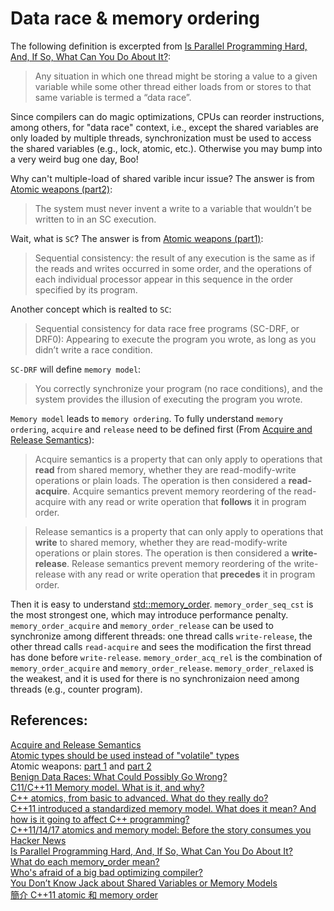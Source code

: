 # Data race & memory ordering
The following definition is excerpted from [Is Parallel Programming Hard, And, If So, What Can You Do About It?](https://mirrors.edge.kernel.org/pub/linux/kernel/people/paulmck/perfbook/perfbook.html):  

> Any situation in which one thread might be storing a value to a given variable while some other thread either loads from or stores to that same variable is termed a “data race”. 

Since compilers can do magic optimizations, CPUs can reorder instructions, among others, for "data race" context, i.e., except the shared variables are only loaded by multiple threads, synchronization must be used to access the shared variables (e.g., lock, atomic, etc.). Otherwise you may bump into a very weird bug one day, Boo!   

Why can't multiple-load of shared varible incur issue? The answer is from [Atomic weapons (part2)](https://www.youtube.com/watch?v=KeLBd2EJLOU):  

> The system must never invent a write to a variable that wouldn’t be written to in an SC execution.

Wait, what is `SC`? The answer is from [Atomic weapons (part1)](https://www.youtube.com/watch?v=A8eCGOqgvH4):  

> Sequential consistency: the result of any execution is the same as if the reads and writes occurred in some order, and the operations of each individual processor appear in this sequence in the order specified by its program.  

Another concept which is realted to `SC`:  

> Sequential consistency for data race free programs (SC-DRF, or DRF0): Appearing to execute the program you wrote, as long as you didn’t write a race condition.  

`SC-DRF` will define `memory model`:  
> You correctly synchronize your program (no race conditions), and the system provides the illusion of executing the program you wrote.  

`Memory model` leads to `memory ordering`. To fully understand `memory ordering`, `acquire` and `release` need to be defined first (From [Acquire and Release Semantics](https://preshing.com/20120913/acquire-and-release-semantics/)):  

> Acquire semantics is a property that can only apply to operations that **read** from shared memory, whether they are read-modify-write operations or plain loads. The operation is then considered a **read-acquire**. Acquire semantics prevent memory reordering of the read-acquire with any read or write operation that **follows** it in program order.  

> Release semantics is a property that can only apply to operations that **write** to shared memory, whether they are read-modify-write operations or plain stores. The operation is then considered a **write-release**. Release semantics prevent memory reordering of the write-release with any read or write operation that **precedes** it in program order.

Then it is easy to understand [std::memory_order](https://en.cppreference.com/w/cpp/atomic/memory_order). `memory_order_seq_cst` is the most strongest one, which may introduce performance penalty. `memory_order_acquire` and `memory_order_release` can be used to synchronize among different threads: one thread calls `write-release`, the other thread calls `read-acquire` and sees the modification the first thread has done before `write-release`. `memory_order_acq_rel` is the combination of `memory_order_acquire` and `memory_order_release`. `memory_order_relaxed` is the weakest, and it is used for there is no synchronizaion need among threads (e.g., counter program).  

## References:  
[Acquire and Release Semantics](https://preshing.com/20120913/acquire-and-release-semantics/)  
[Atomic types should be used instead of "volatile" types](https://rules.sonarsource.com/c/tag/c11/RSPEC-3687)  
Atomic weapons: [part 1](https://www.youtube.com/watch?v=A8eCGOqgvH4) and [part 2](https://www.youtube.com/watch?v=KeLBd2EJLOU)  
[Benign Data Races: What Could Possibly Go Wrong?](https://software.intel.com/en-us/blogs/2013/01/06/benign-data-races-what-could-possibly-go-wrong)  
[C11/C++11 Memory model. What is it, and why?](https://www.slideshare.net/MikaelRosbacke/c11c11-memory-model-whart-is-it-and-why)    
[C++ atomics, from basic to advanced. What do they really do?](https://www.youtube.com/watch?v=ZQFzMfHIxng)  
[C++11 introduced a standardized memory model. What does it mean? And how is it going to affect C++ programming?](https://stackoverflow.com/questions/6319146/c11-introduced-a-standardized-memory-model-what-does-it-mean-and-how-is-it-g)  
[C++11/14/17 atomics and memory model: Before the story consumes you](https://www.youtube.com/watch?v=DS2m7T6NKZQ)  
[Hacker News](https://news.ycombinator.com/item?id=11908098)   
[Is Parallel Programming Hard, And, If So, What Can You Do About It?](https://mirrors.edge.kernel.org/pub/linux/kernel/people/paulmck/perfbook/perfbook.html)   
[What do each memory_order mean?](https://stackoverflow.com/questions/12346487/what-do-each-memory-order-mean)  
[Who's afraid of a big bad optimizing compiler?](https://lwn.net/Articles/793253/)     
[You Don’t Know Jack about Shared Variables or Memory Models](https://queue.acm.org/detail.cfm?id=2088916)  
[簡介 C++11 atomic 和 memory order](https://medium.com/fcamels-notes/%E7%B0%A1%E4%BB%8B-c-11-memory-model-b3f4ed81fea6)  
